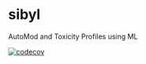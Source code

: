 # sibyl
AutoMod and Toxicity Profiles using ML

[![codecov](https://codecov.io/gh/dragonejt/sibyl/branch/main/graph/badge.svg?token=qSRpi2XaOL)](https://codecov.io/gh/dragonejt/sibyl)
